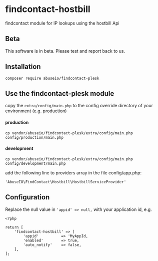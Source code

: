 # findcontact-hostbill
findcontact module for IP lookups using the hostbill Api

## Beta
This software is in beta. Please test and report back to us.

## Installation
    
    composer require abuseio/findcontact-plesk
     
## Use the findcontact-plesk module
copy the ```extra/config/main.php``` to the config override directory of your environment (e.g. production)

#### production

    cp vendor/abuseio/findcontact-plesk/extra/config/main.php config/production/main.php
    
#### development

    cp vendor/abuseio/findcontact-plesk/extra/config/main.php config/development/main.php
    
add the following line to providers array in the file config/app.php:

    'AbuseIO\FindContact\Hostbill\HostbillServiceProvider'
    
## Configuration


Replace the null value in ````'appid' => null,```` with your application id, e.g.
    
    <?php
    
    return [
        'findcontact-hostbill' => [           
            'appid'          => 'MyAppId,
            'enabled'        => true,
            'auto_notify'    => false,
        ],
    ];


